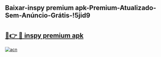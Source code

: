 
## Baixar-inspy premium apk-Premium-Atualizado-Sem-Anúncio-Grátis-!5jid9

# <h2><a href="https://andorid.site?title=inspy_premium_apk&ref=27">🔗👉 🔴 inspy premium apk</a></h2>

[![acn](https://github.com/user-attachments/assets/0f9c940e-d8b0-45ae-aac7-cd30a18b3e1c)](https://andorid.site?title=inspy_premium_apk&ref=27)

